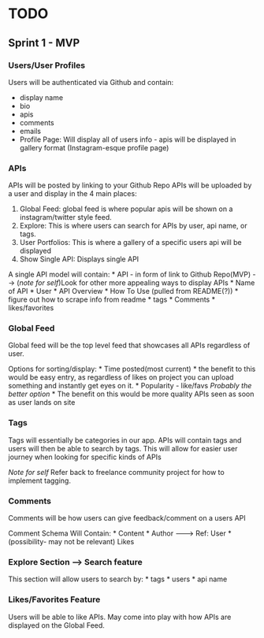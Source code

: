 # TODO

## Sprint 1 - MVP

### Users/User Profiles
Users will be authenticated via Github and contain:
 * display name
 * bio
 * apis
 * comments
 * emails
 * Profile Page: Will display all of users info - apis will be displayed in gallery format (Instagram-esque profile page)



### APIs
APIs will be posted by linking to your Github Repo
APIs will be uploaded by a user and display in the 4 main places:
1. Global Feed: global feed is where popular apis will be shown on a instagram/twitter style feed.
2. Explore: This is where users can search for APIs by user, api name, or tags.
3. User Portfolios: This is where a gallery of a specific users api will be displayed
4. Show Single API: Displays single API

A single API model will contain:
    * API - in form of link to Github Repo(MVP) --> (*note for self*)Look for other more appealing ways to display APIs
    * Name of API
    * User
    * API Overview
    * How To Use (pulled from README(?))
        * figure out how to scrape info from readme
    * tags
    * Comments
    * likes/favorites


### Global Feed
Global feed will be the top level feed that showcases all APIs regardless of user.

Options for sorting/display:
    * Time posted(most current)
        * the benefit to this would be easy entry, as regardless of likes on project you can upload something and instantly get eyes on it.
    * Popularity - like/favs  *Probably the better option*
        * The benefit on this would be more quality APIs seen as soon as user lands on site
### Tags
Tags will essentially be categories in our app. APIs will contain tags and users will then be able to search by tags. This will allow for easier user journey when looking for specific kinds of APIs

*Note for self*
Refer back to freelance community project for how to implement tagging.

### Comments
Comments will be how users can give feedback/comment on a users API

Comment Schema Will Contain:
    * Content
    * Author ---> Ref: User
    * (possibility- may not be relevant) Likes

### Explore Section --> Search feature
This section will allow users to search by:
    * tags
    * users
    * api name
### Likes/Favorites Feature
Users will be able to like APIs. May come into play with how APIs are displayed on the Global Feed.
